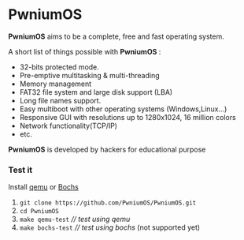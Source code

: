 # PwniumOS

**PwniumOS** aims to be a complete, free and fast operating system.

A short list of things possible with **PwniumOS** :
- 32-bits protected mode.
- Pre-emptive multitasking & multi-threading
- Memory management
- FAT32 file system and large disk support (LBA)
- Long file names support.
- Easy multiboot with other operating systems (Windows,Linux...)
- Responsive GUI with resolutions up to 1280x1024, 16 million colors
- Network functionality(TCP/IP)
- etc.

**PwniumOS** is developed by hackers for educational purpose

### Test it
Install [qemu](http://qemu.org) or [Bochs](http://bochs.sourceforge.net)

1. ```git clone https://github.com/PwniumOS/PwniumOS.git```
2. ```cd PwniumOS```
3. ```make qemu-test``` _// test using qemu_
3. ```make bochs-test``` _// test using bochs_ (not supported yet)
